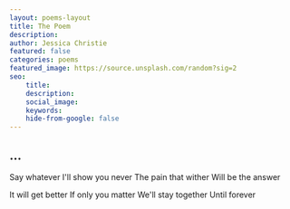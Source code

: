 ```yaml
---
layout: poems-layout
title: The Poem
description: 
author: Jessica Christie
featured: false
categories: poems
featured_image: https://source.unsplash.com/random?sig=2
seo: 
    title: 
    description: 
    social_image: 
    keywords: 
    hide-from-google: false
---
```


## ...

Say whatever
I'll show you never
The pain that wither
Will be the answer

It will get better
If only you matter
We'll stay together
Until forever
